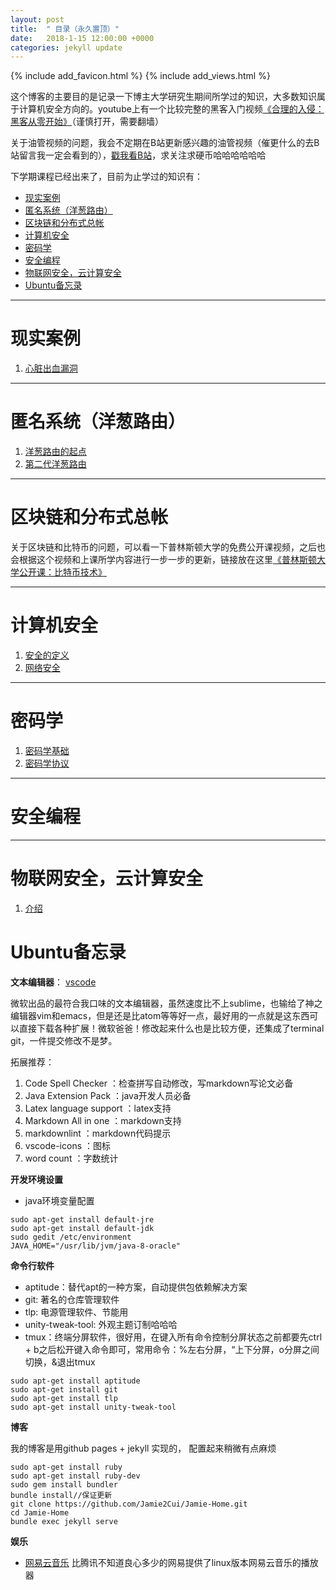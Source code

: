 ```yaml
---
layout: post
title:  " 目录（永久置顶）"
date:   2018-1-15 12:00:00 +0000
categories: jekyll update
---
```

{% include add_favicon.html %}
{% include add_views.html %}

这个博客的主要目的是记录一下博主大学研究生期间所学过的知识，大多数知识属于计算机安全方向的。youtube上有一个比较完整的黑客入门视频[《合理的入侵：黑客从零开始》][hacker-url]（谨慎打开，需要翻墙）

关于油管视频的问题，我会不定期在B站更新感兴趣的油管视频（催更什么的去B站留言我一定会看到的），[戳我看B站](https://space.bilibili.com/8538797/#/)，求关注求硬币哈哈哈哈哈哈

下学期课程已经出来了，目前为止学过的知识有：

- [现实案例](#%E7%8E%B0%E5%AE%9E%E6%A1%88%E4%BE%8B)
- [匿名系统（洋葱路由）](#%E5%8C%BF%E5%90%8D%E7%B3%BB%E7%BB%9F%EF%BC%88%E6%B4%8B%E8%91%B1%E8%B7%AF%E7%94%B1%EF%BC%89)
- [区块链和分布式总帐](#%E5%8C%BA%E5%9D%97%E9%93%BE%E5%92%8C%E5%88%86%E5%B8%83%E5%BC%8F%E6%80%BB%E5%B8%90)
- [计算机安全](#%E8%AE%A1%E7%AE%97%E6%9C%BA%E5%AE%89%E5%85%A8)
- [密码学](#%E5%AF%86%E7%A0%81%E5%AD%A6)
- [安全编程](#%E5%AE%89%E5%85%A8%E7%BC%96%E7%A8%8B)
- [物联网安全，云计算安全](#%E7%89%A9%E8%81%94%E7%BD%91%E5%AE%89%E5%85%A8%EF%BC%8C%E4%BA%91%E8%AE%A1%E7%AE%97%E5%AE%89%E5%85%A8)
- [Ubuntu备忘录](#ubuntu%E5%A4%87%E5%BF%98%E5%BD%95)


---

# 现实案例

1. [心脏出血漏洞]({{site.url}}{{site.baseurl}}/heartbleed)

---

#  匿名系统（洋葱路由）

1. [洋葱路由的起点]({{site.url}}{{site.baseurl}}/hiding-routing-information)
2. [第二代洋葱路由]({{site.url}}{{site.baseurl}}/tor)

---
# 区块链和分布式总帐

关于区块链和比特币的问题，可以看一下普林斯顿大学的免费公开课视频，之后也会根据这个视频和上课所学内容进行一步一步的更新，链接放在这里[《普林斯顿大学公开课：比特币技术》](https://www.youtube.com/channel/UCNcSSleedtfyDuhBvOQzFzQ)

---

# 计算机安全

1. [安全的定义]({{site.url}}{{site.baseurl}}//security)
2. [网络安全]({{site.url}}{{site.baseurl}}/networking)

---

# 密码学

1. [密码学基础]({{site.url}}{{site.baseurl}}/crypto)
2. [密码学协议]({{site.url}}{{site.baseurl}}/crypto-protocol)

---

# 安全编程

---

# 物联网安全，云计算安全

1. [介绍]({{site.url}}{{site.baseurl}}/IoTSSC-Intro)

# Ubuntu备忘录

**文本编辑器**： [vscode](https://code.visualstudio.com/download)

微软出品的最符合我口味的文本编辑器，虽然速度比不上sublime，也输给了神之编辑器vim和emacs，但是还是比atom等等好一点，最好用的一点就是这东西可以直接下载各种扩展！微软爸爸！修改起来什么也是比较方便，还集成了terminal git，一件提交修改不是梦。

拓展推荐：
1. Code Spell Checker       ：检查拼写自动修改，写markdown写论文必备
2. Java Extension Pack      ：java开发人员必备
3. Latex language support   ：latex支持
4. Markdown All in one      ：markdown支持
5. markdownlint             ：markdown代码提示
6. vscode-icons             ：图标
7. word count               ：字数统计


**开发环境设置**

- java环境变量配置

~~~
sudo apt-get install default-jre
sudo apt-get install default-jdk
sudo gedit /etc/environment
JAVA_HOME="/usr/lib/jvm/java-8-oracle"
~~~

**命令行软件**

- aptitude：替代apt的一种方案，自动提供包依赖解决方案
- git: 著名的仓库管理软件
- tlp: 电源管理软件、节能用
- unity-tweak-tool: 外观主题订制哈哈哈
- tmux：终端分屏软件，很好用，在键入所有命令控制分屏状态之前都要先ctrl + b之后松开键入命令即可，常用命令：%左右分屏，“上下分屏，o分屏之间切换，&退出tmux

~~~
sudo apt-get install aptitude
sudo apt-get install git
sudo apt-get install tlp
sudo apt-get install unity-tweak-tool
~~~

**博客**

我的博客是用github pages + jekyll 实现的， 配置起来稍微有点麻烦
~~~
sudo apt-get install ruby
sudo apt-get install ruby-dev
sudo gem install bundler
bundle install//保证更新
git clone https://github.com/Jamie2Cui/Jamie-Home.git
cd Jamie-Home
bundle exec jekyll serve
~~~

**娱乐**

- [网易云音乐](https://music.163.com/#/download) 比腾讯不知道良心多少的网易提供了linux版本网易云音乐的播放器




[hacker-url]:https://www.youtube.com/watch?v=vg9cNFPQFqM&list=WL